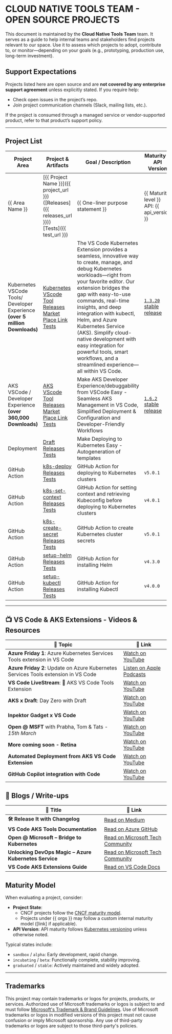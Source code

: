 # CLOUD NATIVE TOOLS TEAM - OPEN SOURCE PROJECTS

This document is maintained by the **Cloud Native Tools Team** team. It serves as a guide to help internal teams and stakeholders find projects relevant to our space. Use it to assess which projects to adopt, contribute to, or monitor—depending on your goals (e.g., prototyping, production use, long-term investment).

## Support Expectations

Projects listed here are open source and are **not covered by any enterprise support agreement** unless explicitly stated. If you require help:
- Check open issues in the project’s repo.
- Join project communication channels (Slack, mailing lists, etc.).

If the project is consumed through a managed service or vendor-supported product, refer to that product’s support policy.

---

## Project List

| Project Area                         | Project & Artifacts                                                                                                                                                           | Goal / Description                                                                                                         | Maturity & API Version                                       | Upstream Communication                                                                                                  | Notes / Usage Guidance                                                                                                   |
| ------------------------------------ | ----------------------------------------------------------------------------------------------------------------------------------------------------------------------------- | -------------------------------------------------------------------------------------------------------------------------- | ------------------------------------------------------------ | ------------------------------------------------------------------------------------------------------------------------ | ------------------------------------------------------------------------------------------------------------------------ |
| {{ Area Name }}                      | [{{ Project Name }}]({{ project_url }}) <br> ([Releases]({{ releases_url }})) <br> [Tests]({{ test_url }})                              | {{ One-liner purpose statement }}                                                   | {{ Maturity level }} <br> API: {{ api_version }}            | {{ Slack channel / mailing list / GitHub issues }}                                                                      | {{ Usage notes, platform integration, internal guidance }}                                                               |
| Kubernetes VSCode Tools/ Developer Experience  **(over 5 million Downloads)**          | [Kubernetes VScode Tool](https://github.com/vscode-kubernetes-tools/vscode-kubernetes-tools) <br> [Releases](https://github.com/Azure/vscode-aks-tools/releases) <br/> [Market Place Link](https://marketplace.visualstudio.com/items?itemName=ms-kubernetes-tools.vscode-kubernetes-tools) <br> [Tests](https://github.com/vscode-kubernetes-tools/vscode-kubernetes-tools/actions/workflows/build-dev.yml)                              | The VS Code Kubernetes Extension provides a seamless, innovative way to create, manage, and debug Kubernetes workloads—right from your favorite editor. Our extension bridges the gap with easy-to-use commands, real-time insights, and deep integration with kubectl, Helm, and Azure Kubernetes Service (AKS). Simplify cloud-native development with easy integration for powerful tools, smart workflows, and a streamlined experience—all within VS Code. | [`1.3.20` stable release](https://marketplace.visualstudio.com/items?itemName=ms-kubernetes-tools.vscode-kubernetes-tools) | [Slack Channel](https://cloud-native.slack.com/archives/C02QTE1NKUL)  | [Introduction](https://github.com/vscode-kubernetes-tools/vscode-kubernetes-tools?tab=readme-ov-file#commands-and-features) |
| AKS VSCode / Developer Experience  **(over 360,000 Downloads)**          | [AKS VScode Tool](https://github.com/Azure/vscode-aks-tools) <br> [Releases](https://github.com/Azure/vscode-aks-tools/releases) <br/> [Market Place Link](https://marketplace.visualstudio.com/items?itemName=ms-kubernetes-tools.vscode-aks-tools) <br> [Tests](https://github.com/Azure/vscode-aks-tools/actions/workflows/build.yml)                              | Make AKS Developer Experience/debuggability from VSCode Easy - Seamless AKS Management in VS Code, Simplified Deployment & Configuration and Developer-Friendly Workflows | [`1.6.2` stable release](https://marketplace.visualstudio.com/items?itemName=ms-kubernetes-tools.vscode-aks-tools) | [Shared Slack Channel](https://cloud-native.slack.com/archives/C02QTE1NKUL)  | [Introduction](https://azure.github.io/vscode-aks-tools/index.html) |
| Deployment                    | [Draft](https://github.com/Azure/draft) <br> [Releases](https://github.com/Azure/draft/releases) <br> [Tests](https://github.com/Azure/draft/actions/workflows/unit-tests.yml)                              | Make Deploying to Kubernetes Easy - Autogeneration of templates                                               |           |                                                                    |                                                             |
| GitHub Action                    | [k8s-deploy](https://github.com/Azure/k8s-deploy) <br> [Releases](https://github.com/Azure/k8s-deploy/releases) <br> [Tests](https://github.com/Azure/k8s-deploy/actions/workflows/run-integration-tests-private.yml)                              | GitHub Action for deploying to Kubernetes clusters |  `v5.0.1`         |                                                                    |                                                             |
| GitHub Action                    | [k8s-set-context](https://github.com/Azure/k8s-set-context) <br> [Releases](https://github.com/Azure/k8s-set-context/releases) <br> [Tests](https://github.com/Azure/k8s-set-context/actions)                              | GitHub Action for setting context and retrieving Kubeconfig before deploying to Kubernetes clusters |  `v4.0.1`         |                                                                    |                                                             |
| GitHub Action                    | [k8s-create-secret](https://github.com/Azure/k8s-create-secret) <br> [Releases](https://github.com/Azure/k8s-create-secret/releases) <br> [Tests](https://github.com/Azure/k8s-create-secret/releases)                              | GitHub Action to create Kubernetes cluster secrets |  `v5.0.1`         |                                                                    |                                                             |
| GitHub Action                    | [setup-helm](https://github.com/Azure/setup-helm) <br> [Releases](https://github.com/Azure/setup-helm/releases) <br> [Tests](https://github.com/Azure/setup-helm/actions)                              | GitHub Action for installing Helm |  `v4.3.0`         |                                                                    |                                                             |
| GitHub Action                    | [setup-kubectl](https://github.com/Azure/setup-kubectl) <br> [Releases](https://github.com/Azure/setup-kubectl/releases) <br> [Tests](https://github.com/Azure/setup-kubectl/actions)                              | GitHub Action for installing Kubectl |  `v4.0.0`         |                                                                    |                                                             |
<!-- Copy the row template above for each project and fill in the values -->

---

## 📺 VS Code & AKS Extensions - Videos & Resources  

| 🎥 Topic | 🔗 Link |
|----------|--------|
| **Azure Friday 1**: Azure Kubernetes Services Tools extension in VS Code | [Watch on YouTube](https://www.youtube.com/watch?v=71lfnHZ0IOg) |
| **Azure Friday 2**: Update on Azure Kubernetes Services Tools extension in VS Code | [Listen on Apple Podcasts](https://podcasts.apple.com/nz/podcast/azure-kubernetes-services-tools-extension-in-vs-code/id739501868?i=1000579561542) |
| **VS Code LiveStream**: 🔴 AKS VS Code Tools Extension | [Watch on YouTube](https://www.youtube.com/watch?v=SMNpowToWaI) |
| **AKS x Draft**: Day Zero with Draft | [Watch on YouTube](https://www.youtube.com/watch?v=K1VYLSm32wg&pp=ygUfIERheSB6ZXJvIHdpdGggRFJBRlQgQUtTIFZzY29kZQ%3D%3D) |
| **Inpektor Gadget x VS Code** | [Watch on YouTube](https://www.youtube.com/watch?v=IK1uTboM138&pp=ygUZSW5zcGVjdG9yIEdhZGdldCB4IFZzY29kZQ%3D%3D) |
| **Open @ MSFT** with Prabha, Tom & Tats - *15th March* | [Watch on YouTube](https://www.youtube.com/watch?v=vS0SXEkLDdQ) |
| **More coming soon - Retina** | [Watch on YouTube](https://www.youtube.com/watch?v=yszYA5iu7B4&pp=ygURcmV0aW5hIGFrcyB2c2NvZGXSBwkJvQCDtaTen9Q%3D) |
| **Automated Deployment from AKS VS Code Extension** | [Watch on YouTube](https://www.youtube.com/watch?v=h3mbOFbZDJI&pp=ygU0IFZzQ29kZSBMaXZlU3RyZWFtOiDwn5S0IEFLUyBWUyBDb2RlIFRvb2xzIEV4dGVuc2lvbg%3D%3D) |
| **GitHub Copilot integration with Code** | [Watch on YouTube](https://www.youtube.com/watch?v=O4yBKzXKwhk&t=324s&pp=ygUVR0ggQ29waWxvdCBha3MgdnNjb2Rl0gcJCb0Ag7Wk3p_U) |

## 📝 Blogs / Write-ups  

| 📰 Title | 🔗 Link |
|----------|--------|
| **🛠️ Release It with Changelog** | [Read on Medium](https://medium.com/@tatsat.mishra/%EF%B8%8F-%EF%B8%8F-release-it-with-changelog-fb1d7224bd5d) |
| **VS Code AKS Tools Documentation** | [Read on Azure GitHub](https://azure.github.io/vscode-aks-tools/index.html) |
| **Open @ Microsoft – Bridge to Kubernetes** | [Read on Microsoft Tech Community](https://techcommunity.microsoft.com/t5/azure-infrastructure-blog/open-at-microsoft-bridge-to-kubernetes/ba-p/3853691) |
| **Unlocking DevOps Magic – Azure Kubernetes Service** | [Read on Microsoft Tech Community](https://techcommunity.microsoft.com/t5/educator-developer-blog/unlocking-devops-magic-dive-into-the-azure-kubernetes-service/ba-p/3944622) |
| **VS Code AKS Extensions Guide** | [Read on VS Code Docs](https://code.visualstudio.com/docs/azure/aksextensions) |


## Maturity Model

When evaluating a project, consider:

- **Project State**: 
  - CNCF projects follow the [CNCF maturity model](https://github.com/cncf/toc/blob/master/process/graduation_criteria.adoc).
  - Projects under {{ orgs }} may follow a custom internal maturity model ([link] if applicable).
- **API Version**: API maturity follows [Kubernetes versioning](https://kubernetes.io/docs/concepts/overview/kubernetes-api/#api-versioning) unless otherwise noted.

Typical states include:
- `sandbox` / `alpha`: Early development, rapid change.
- `incubating` / `beta`: Functionally complete, stability improving.
- `graduated` / `stable`: Actively maintained and widely adopted.

---

## Trademarks

This project may contain trademarks or logos for projects, products, or services. Authorized use of Microsoft 
trademarks or logos is subject to and must follow 
[Microsoft's Trademark & Brand Guidelines](https://www.microsoft.com/en-us/legal/intellectualproperty/trademarks/usage/general).
Use of Microsoft trademarks or logos in modified versions of this project must not cause confusion or imply Microsoft sponsorship.
Any use of third-party trademarks or logos are subject to those third-party's policies.

